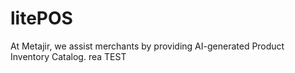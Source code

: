# litePOS

At Metajir, we assist merchants by providing AI-generated Product Inventory Catalog.
rea TEST
